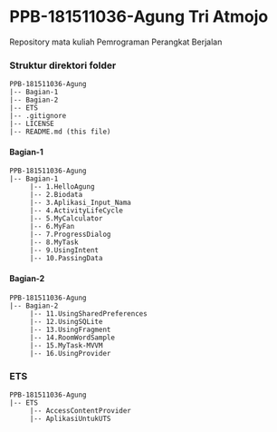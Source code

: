 # PPB-181511036-Agung Tri Atmojo
Repository mata kuliah Pemrograman Perangkat Berjalan

### Struktur direktori folder
```
PPB-181511036-Agung
|-- Bagian-1
|-- Bagian-2
|-- ETS
|-- .gitignore
|-- LICENSE
|-- README.md (this file)
```

#### Bagian-1

```
PPB-181511036-Agung
|-- Bagian-1
     |-- 1.HelloAgung
     |-- 2.Biodata
     |-- 3.Aplikasi_Input_Nama
     |-- 4.ActivityLifeCycle
     |-- 5.MyCalculator
     |-- 6.MyFan
     |-- 7.ProgressDialog
     |-- 8.MyTask
     |-- 9.UsingIntent
     |-- 10.PassingData
```

#### Bagian-2

```
PPB-181511036-Agung
|-- Bagian-2
     |-- 11.UsingSharedPreferences
     |-- 12.UsingSQLite
     |-- 13.UsingFragment
     |-- 14.RoomWordSample
     |-- 15.MyTask-MVVM
     |-- 16.UsingProvider
```

### ETS

```
PPB-181511036-Agung
|-- ETS
     |-- AccessContentProvider
     |-- AplikasiUntukUTS
```   






